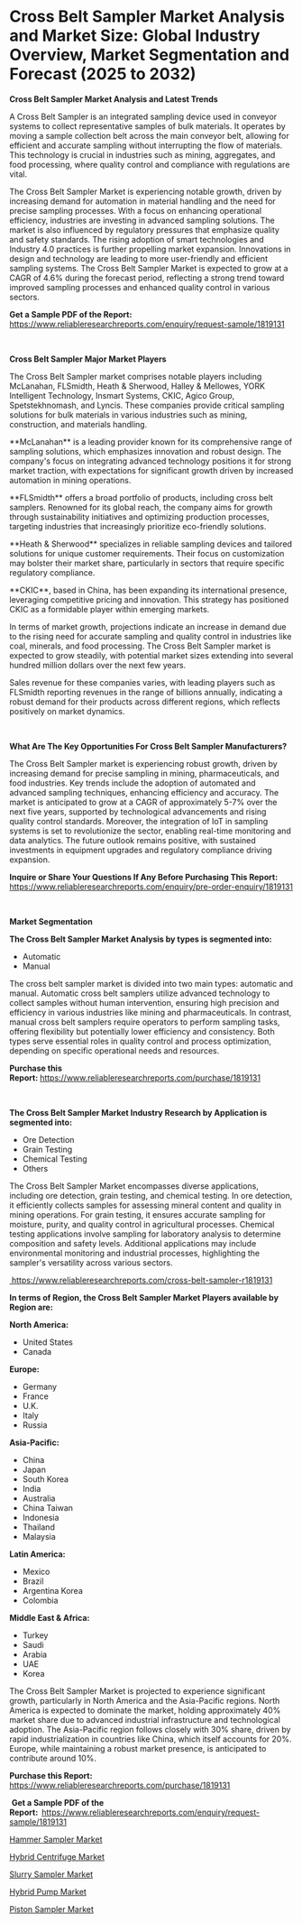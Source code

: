 <p><h1>Cross Belt Sampler Market Analysis and Market Size: Global Industry Overview, Market Segmentation and Forecast (2025 to 2032)</h1></p><p><strong>Cross Belt Sampler Market Analysis and Latest Trends</strong></p>
<p><p>A Cross Belt Sampler is an integrated sampling device used in conveyor systems to collect representative samples of bulk materials. It operates by moving a sample collection belt across the main conveyor belt, allowing for efficient and accurate sampling without interrupting the flow of materials. This technology is crucial in industries such as mining, aggregates, and food processing, where quality control and compliance with regulations are vital.</p><p>The Cross Belt Sampler Market is experiencing notable growth, driven by increasing demand for automation in material handling and the need for precise sampling processes. With a focus on enhancing operational efficiency, industries are investing in advanced sampling solutions. The market is also influenced by regulatory pressures that emphasize quality and safety standards. The rising adoption of smart technologies and Industry 4.0 practices is further propelling market expansion. Innovations in design and technology are leading to more user-friendly and efficient sampling systems. The Cross Belt Sampler Market is expected to grow at a CAGR of 4.6% during the forecast period, reflecting a strong trend toward improved sampling processes and enhanced quality control in various sectors.</p></p>
<p><strong>Get a Sample PDF of the Report:&nbsp;</strong> <a href="https://www.reliableresearchreports.com/enquiry/request-sample/1819131?utm_campaign=32&utm_medium=2&utm_source=Github&utm_content=ia&utm_term=18022025&utm_id=cross-belt-sampler">https://www.reliableresearchreports.com/enquiry/request-sample/1819131</a></p>
<p>&nbsp;</p>
<p><strong>Cross Belt Sampler Major Market Players</strong></p>
<p><p>The Cross Belt Sampler market comprises notable players including McLanahan, FLSmidth, Heath & Sherwood, Halley & Mellowes, YORK Intelligent Technology, Insmart Systems, CKIC, Agico Group, Spetstekhnomash, and Lyncis. These companies provide critical sampling solutions for bulk materials in various industries such as mining, construction, and materials handling.</p><p>**McLanahan** is a leading provider known for its comprehensive range of sampling solutions, which emphasizes innovation and robust design. The company's focus on integrating advanced technology positions it for strong market traction, with expectations for significant growth driven by increased automation in mining operations.</p><p>**FLSmidth** offers a broad portfolio of products, including cross belt samplers. Renowned for its global reach, the company aims for growth through sustainability initiatives and optimizing production processes, targeting industries that increasingly prioritize eco-friendly solutions.</p><p>**Heath & Sherwood** specializes in reliable sampling devices and tailored solutions for unique customer requirements. Their focus on customization may bolster their market share, particularly in sectors that require specific regulatory compliance.</p><p>**CKIC**, based in China, has been expanding its international presence, leveraging competitive pricing and innovation. This strategy has positioned CKIC as a formidable player within emerging markets.</p><p>In terms of market growth, projections indicate an increase in demand due to the rising need for accurate sampling and quality control in industries like coal, minerals, and food processing. The Cross Belt Sampler market is expected to grow steadily, with potential market sizes extending into several hundred million dollars over the next few years.</p><p>Sales revenue for these companies varies, with leading players such as FLSmidth reporting revenues in the range of billions annually, indicating a robust demand for their products across different regions, which reflects positively on market dynamics.</p></p>
<p>&nbsp;</p>
<p><strong>What Are The Key Opportunities For Cross Belt Sampler Manufacturers?</strong></p>
<p><p>The Cross Belt Sampler market is experiencing robust growth, driven by increasing demand for precise sampling in mining, pharmaceuticals, and food industries. Key trends include the adoption of automated and advanced sampling techniques, enhancing efficiency and accuracy. The market is anticipated to grow at a CAGR of approximately 5-7% over the next five years, supported by technological advancements and rising quality control standards. Moreover, the integration of IoT in sampling systems is set to revolutionize the sector, enabling real-time monitoring and data analytics. The future outlook remains positive, with sustained investments in equipment upgrades and regulatory compliance driving expansion.</p></p>
<p><strong>Inquire or Share Your Questions If Any Before Purchasing This Report:</strong> <a href="https://www.reliableresearchreports.com/enquiry/pre-order-enquiry/1819131?utm_campaign=32&utm_medium=2&utm_source=Github&utm_content=ia&utm_term=18022025&utm_id=cross-belt-sampler">https://www.reliableresearchreports.com/enquiry/pre-order-enquiry/1819131</a></p>
<p>&nbsp;</p>
<p><strong>Market Segmentation</strong></p>
<p><strong>The Cross Belt Sampler Market Analysis by types is segmented into:</strong></p>
<p><ul><li>Automatic</li><li>Manual</li></ul></p>
<p><p>The cross belt sampler market is divided into two main types: automatic and manual. Automatic cross belt samplers utilize advanced technology to collect samples without human intervention, ensuring high precision and efficiency in various industries like mining and pharmaceuticals. In contrast, manual cross belt samplers require operators to perform sampling tasks, offering flexibility but potentially lower efficiency and consistency. Both types serve essential roles in quality control and process optimization, depending on specific operational needs and resources.</p></p>
<p><strong>Purchase this Report:&nbsp;</strong><a href="https://www.reliableresearchreports.com/purchase/1819131?utm_campaign=32&utm_medium=2&utm_source=Github&utm_content=ia&utm_term=18022025&utm_id=cross-belt-sampler">https://www.reliableresearchreports.com/purchase/1819131</a></p>
<p>&nbsp;</p>
<p><strong>The Cross Belt Sampler Market Industry Research by Application is segmented into:</strong></p>
<p><ul><li>Ore Detection</li><li>Grain Testing</li><li>Chemical Testing</li><li>Others</li></ul></p>
<p><p>The Cross Belt Sampler Market encompasses diverse applications, including ore detection, grain testing, and chemical testing. In ore detection, it efficiently collects samples for assessing mineral content and quality in mining operations. For grain testing, it ensures accurate sampling for moisture, purity, and quality control in agricultural processes. Chemical testing applications involve sampling for laboratory analysis to determine composition and safety levels. Additional applications may include environmental monitoring and industrial processes, highlighting the sampler's versatility across various sectors.</p></p>
<p><a href="https://www.reliableresearchreports.com/cross-belt-sampler-r1819131?utm_campaign=32&utm_medium=2&utm_source=Github&utm_content=ia&utm_term=18022025&utm_id=cross-belt-sampler">&nbsp;https://www.reliableresearchreports.com/cross-belt-sampler-r1819131</a></p>
<p><strong>In terms of Region, the Cross Belt Sampler Market Players available by Region are:</strong></p>
<p>
    <p> <strong> North America: </strong>
        <ul>
            <li>United States</li>
            <li>Canada</li>
        </ul>
        </p> 
    <p> <strong> Europe: </strong>
        <ul>
            <li>Germany</li>
            <li>France</li>
            <li>U.K.</li>
            <li>Italy</li>
            <li>Russia</li>
        </ul>
        </p> 
    <p> <strong> Asia-Pacific: </strong>
        <ul>
            <li>China</li>
            <li>Japan</li>
            <li>South Korea</li>
            <li>India</li>
            <li>Australia</li>
            <li>China Taiwan</li>
            <li>Indonesia</li>
            <li>Thailand</li>
            <li>Malaysia</li>
        </ul>
        </p> 
    <p> <strong> Latin America: </strong>
        <ul>
            <li>Mexico</li>
            <li>Brazil</li>
            <li>Argentina Korea</li>
            <li>Colombia</li>
        </ul>
        </p> 
    <p> <strong> Middle East & Africa: </strong>
        <ul>
            <li>Turkey</li>
            <li>Saudi</li>
            <li>Arabia</li>
            <li>UAE</li>
            <li>Korea</li>
        </ul>
    </p>
    </p>
<p><p>The Cross Belt Sampler Market is projected to experience significant growth, particularly in North America and the Asia-Pacific regions. North America is expected to dominate the market, holding approximately 40% market share due to advanced industrial infrastructure and technological adoption. The Asia-Pacific region follows closely with 30% share, driven by rapid industrialization in countries like China, which itself accounts for 20%. Europe, while maintaining a robust market presence, is anticipated to contribute around 10%.</p></p>
<p><strong>Purchase this Report: </strong><a href="https://www.reliableresearchreports.com/purchase/1819131?utm_campaign=32&utm_medium=2&utm_source=Github&utm_content=ia&utm_term=18022025&utm_id=cross-belt-sampler">https://www.reliableresearchreports.com/purchase/1819131</a></p>
<p>&nbsp;<strong>Get a Sample PDF of the Report:&nbsp;&nbsp;</strong><a href="https://www.reliableresearchreports.com/enquiry/request-sample/1819131?utm_campaign=32&utm_medium=2&utm_source=Github&utm_content=ia&utm_term=18022025&utm_id=cross-belt-sampler">https://www.reliableresearchreports.com/enquiry/request-sample/1819131</a></p>
<p><strong></strong></p>
<p><p><a href="https://github.com/akrachveslov/Market-Research-Report-List-1/blob/main/hammer-sampler-market.md?utm_campaign=32&utm_medium=2&utm_source=Github&utm_content=ia&utm_term=18022025&utm_id=cross-belt-sampler">Hammer Sampler Market</a></p><p><a href="https://github.com/pimanoruman/Market-Research-Report-List-1/blob/main/hybrid-centrifuge-market.md?utm_campaign=32&utm_medium=2&utm_source=Github&utm_content=ia&utm_term=18022025&utm_id=cross-belt-sampler">Hybrid Centrifuge Market</a></p><p><a href="https://github.com/tashipmhuiri/Market-Research-Report-List-1/blob/main/slurry-sampler-market.md?utm_campaign=32&utm_medium=2&utm_source=Github&utm_content=ia&utm_term=18022025&utm_id=cross-belt-sampler">Slurry Sampler Market</a></p><p><a href="https://github.com/adyawafurber1/Market-Research-Report-List-1/blob/main/hybrid-pump-market.md?utm_campaign=32&utm_medium=2&utm_source=Github&utm_content=ia&utm_term=18022025&utm_id=cross-belt-sampler">Hybrid Pump Market</a></p><p><a href="https://github.com/balapopepi/Market-Research-Report-List-1/blob/main/piston-sampler-market.md?utm_campaign=32&utm_medium=2&utm_source=Github&utm_content=ia&utm_term=18022025&utm_id=cross-belt-sampler">Piston Sampler Market</a></p></p>
